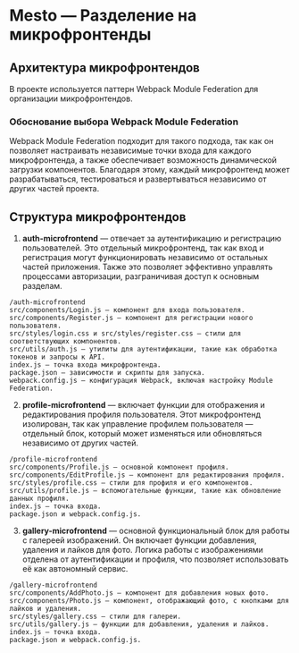 # Mesto — Разделение на микрофронтенды

## Архитектура микрофронтендов
В проекте используется паттерн Webpack Module Federation для организации микрофронтендов.

### Обоснование выбора Webpack Module Federation
Webpack Module Federation подходит для такого подхода, так как он позволяет настраивать независимые точки входа для каждого микрофронтенда, а также обеспечивает возможность динамической загрузки компонентов. Благодаря этому, каждый микрофронтенд может разрабатываться, тестироваться и развертываться независимо от других частей проекта.

## Структура микрофронтендов
1. **auth-microfrontend** — отвечает за аутентификацию и регистрацию пользователей. Это отдельный микрофронтенд, так как вход и регистрация могут функционировать независимо от остальных частей приложения. Также это позволяет эффективно управлять процессами авторизации, разграничивая доступ к основным разделам.
```
/auth-microfrontend
src/components/Login.js — компонент для входа пользователя.
src/components/Register.js — компонент для регистрации нового пользователя.
src/styles/login.css и src/styles/register.css — стили для соответствующих компонентов.
src/utils/auth.js — утилиты для аутентификации, такие как обработка токенов и запросы к API.
index.js — точка входа микрофронтенда.
package.json — зависимости и скрипты для запуска.
webpack.config.js — конфигурация Webpack, включая настройку Module Federation.
```
2. **profile-microfrontend** — включает функции для отображения и редактирования профиля пользователя. Этот микрофронтенд изолирован, так как управление профилем пользователя — отдельный блок, который может изменяться или обновляться независимо от других частей.
```
/profile-microfrontend
src/components/Profile.js — основной компонент профиля.
src/components/EditProfile.js — компонент для редактирования профиля.
src/styles/profile.css — стили для профиля и его компонентов.
src/utils/profile.js — вспомогательные функции, такие как обновление данных профиля.
index.js — точка входа.
package.json и webpack.config.js.
```
3. **gallery-microfrontend** — основной функциональный блок для работы с галереей изображений. Он включает функции добавления, удаления и лайков для фото. Логика работы с изображениями отделена от аутентификации и профиля, что позволяет использовать её как автономный сервис.
```
/gallery-microfrontend
src/components/AddPhoto.js — компонент для добавления новых фото.
src/components/Photo.js — компонент, отображающий фото, с кнопками для лайков и удаления.
src/styles/gallery.css — стили для галереи.
src/utils/gallery.js — функции для добавления, удаления и лайков.
index.js — точка входа.
package.json и webpack.config.js.
```
